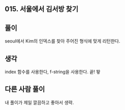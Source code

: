 ## 015. 서울에서 김서방 찾기

## 풀이

seoul에서 Kim의 인덱스를 찾아 주어진 형식에 맞게 리턴한다.

## 생각

index 함수를 사용한다, f-string을 사용한다. 끝! 뙇

## 다른 사람 풀이

내 풀이가 제일 깔끔하고 좋아서 생략.